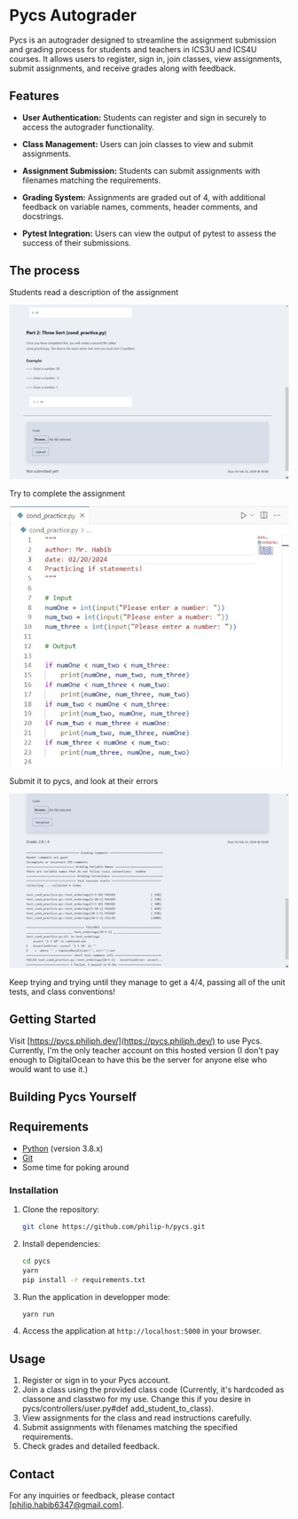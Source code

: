 # Pycs Autograder

Pycs is an autograder designed to streamline the assignment submission and grading process for students and teachers in ICS3U and ICS4U courses. It allows users to register, sign in, join classes, view assignments, submit assignments, and receive grades along with feedback.

## Features

- **User Authentication:** Students can register and sign in securely to access the autograder functionality.
  
- **Class Management:** Users can join classes to view and submit assignments.

- **Assignment Submission:** Students can submit assignments with filenames matching the requirements.

- **Grading System:** Assignments are graded out of 4, with additional feedback on variable names, comments, header comments, and docstrings.

- **Pytest Integration:** Users can view the output of pytest to assess the success of their submissions.

## The process

Students read a description of the assignment

![assignment description](./readme_imgs/pycs_ss1.jpg)

Try to complete the assignment

![assignment code](./readme_imgs/pycs_ss3.jpg)

Submit it to pycs, and look at their errors

![assignment errors](./readme_imgs/pycs_ss2.jpg)

Keep trying and trying until they manage to get a 4/4, passing all of the unit tests, and class conventions!

## Getting Started

Visit [https://pycs.philiph.dev/](https://pycs.philiph.dev/) to use Pycs. Currently, I'm the only teacher account on this hosted version (I don't pay enough to DigitalOcean to have this be the server for anyone else who would want to use it.)

## Building Pycs Yourself

## Requirements

- [Python](https://www.python.org/downloads/) (version 3.8.x)
- [Git](https://www.git-scm.com/downloads)
- Some time for poking around
  
### Installation

1. Clone the repository:

    ```bash
    git clone https://github.com/philip-h/pycs.git
    ```

2. Install dependencies:

    ```bash
    cd pycs
    yarn
    pip install -r requirements.txt
    ```

3. Run the application in developper mode:

    ```bash
    yarn run
    ```

4. Access the application at `http://localhost:5000` in your browser.

## Usage

1. Register or sign in to your Pycs account.
2. Join a class using the provided class code (Currently, it's hardcoded as classone and classtwo for my use. Change this if you desire in pycs/controllers/user.py#def add_student_to_class).
3. View assignments for the class and read instructions carefully.
4. Submit assignments with filenames matching the specified requirements.
5. Check grades and detailed feedback.

## Contact

For any inquiries or feedback, please contact [philip.habib6347@gmail.com].


